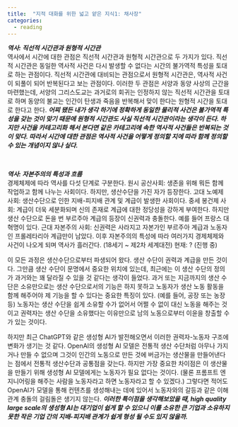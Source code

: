 ```yaml
---
title:  "지적 대화를 위한 넓고 얕은 지식1: 채사장"
categories:
  - reading
---
```


***역사: 직선적 시간관과 원형적 시간관*** <br>
역사에서 시간에 대한 관점은 직선적 시간관과 원형적 시간관으로 두 가지가 있다. 
직선적 시간관은 동일한 역사적 사건은 다시 발생할 수 없다는 시간의 불가역적 특성을 토대로 하는 관점이다. 
직선적 시간관에 대비되는 관점으로서 원형적 시간관은, 역사적 사건이 되풀이 되어 반복된다고 보는 관점이다. 
이러한 두 관점은 서양과 동양 사상의 근간을 마련했는데, 서양의 그리스도교는 과거로의 회귀는 인정하지 않는 직선적 시간관을 토대로 하며
동양의 불교는 인간이 탄생과 죽음을 반복해서 맞이 한다는 원형적 시간을 토대로 한다고 한다. ***어찌 됐든 내가 생각 하기에 정확하게 동일한 물리적 사건은 
불가역적 특성을 갖는 것이 맞기 때문에 원형적 시간관도 사실 직선적 시간관이라는 생각이 든다. 하지만 사건을 카테고리화 해서 본다면 같은 카테고리에 속한
역사적 사건들은 반복되는 것이 맞다. 따라서 시간에 대한 관점은 역사적 사건을 어떻게 정의할 지에 따라 함께 정의할 수 있는 개념이지 않나 싶다.*** 

<br>

***역사: 자본주의의 특성과 흐름*** <br>
경제체제에 따라 역사를 다섯 단계로 구분한다. 원시 공산사회: 생존을 위해 뭐든 함께 작업하고 함께 나누는 사회이다. 하지만, 생산수단을 가진 자가 등장한다. 고대 노예제 사회: 생산수단으로 인한 지배-피지배 관계 및 계급이 발생한 사회이다. 중세 봉건제 사회: 계급이 더욱 세분화되며 신의 존재로 계급에 대한 정당성을 강하게 부여한다. 하지만 생산 수단으로 돈을 번 부르주아 계급의 등장이 신권력과 충돌한다. 예를 들어 프랑스 대혁명이 있다. 근대 자본주의 사회: 신권력은 사라지고 자본가인 부르주아 계급과 노동자인 프롤레타리아 계급만이 남았다. 이후 자본주의의 특성에 따라 여러가지 경제체제와 사건이 나오게 되며 역사가 흘러간다. (18세기 ~ 제2차 세계대전) 현재: ? (진행 중) 


이 모든 과정은 생산수단으로부터 파생되어 왔다. 생산 수단이 권력과 계급을 만든 것이다. 그만큼 생산 수단이 문명에서 중요한 위치에 있는데, 최근에는 이 생산 수단의 정의가 과거와는 꽤 달라질 수 있을 것 같다는 생각이 들었다. 과거 또는 지금까지의 생산 수단은 소유만으로는 생산 수단으로서의 기능은 하지 못하고 노동자가 생산 노동 활동을 함께 해주어야 제 기능을 할 수 있다는 중요한 특징이 있다. (예를 들어, 공장 또는 농장 등) 노동자는 생산 수단을 쉽게 소유할 수가 없어서 어쩔 수 없이 대신 노동을 해주는 것이고 권력자는 생산 수단을 소유했다는 이유만으로 남의 노동으로부터 이윤을 창출할 수가 있는 것이다. <br>

하지만 최근 ChatGPT와 같은 생성형 AI가 발전해오면서 이러한 권력자-노동자 구조에 변화가 생기는 것 같다. OpenAI의 생성형 AI 모델은 전통적 생산 수단처럼 아무나 가지거나 만들 수 없으며 그것이 인간의 노동으로 만든 것에 버금가는 생산물을 만들어낸다는 점에서 전통적 생산수단과 공통점을 갖는다. 하지만 가장 중요한 차이점은 이 생산물을 만들기 위해 생성형 AI 모델에게는 노동자가 필요 없다는 것이다. (물론 프롬프트 엔지니어링을 해주는 사람을 노동자라고 하면 노동자라고 할 수 있겠다.) 그렇다면 적어도 OpenAI가 모델을 통해 컨텐츠를 생성해내는 데에 있어서 노동자와의 갈등과 같은 이해 관계 충돌의 걸림돌은 생기지 않는다. ***이러한 특이점을 생각해보았을 때, high quality large scale의 생성형 AI는 대기업이 쉽게 할 수 있으니 이를 소유한 큰 기업과 소유하지 못한 작은 기업 간의 지배-피지배 관계가 쉽게 형성 될 수도 있지 않을까.***

